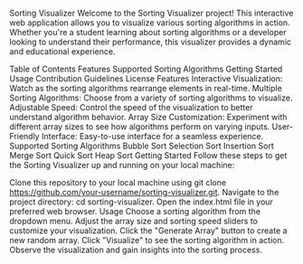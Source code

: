 Sorting Visualizer
Welcome to the Sorting Visualizer project! This interactive web application allows you to visualize various sorting algorithms in action. Whether you're a student learning about sorting algorithms or a developer looking to understand their performance, this visualizer provides a dynamic and educational experience.

Table of Contents
Features
Supported Sorting Algorithms
Getting Started
Usage
Contribution Guidelines
License
Features
Interactive Visualization: Watch as the sorting algorithms rearrange elements in real-time.
Multiple Sorting Algorithms: Choose from a variety of sorting algorithms to visualize.
Adjustable Speed: Control the speed of the visualization to better understand algorithm behavior.
Array Size Customization: Experiment with different array sizes to see how algorithms perform on varying inputs.
User-Friendly Interface: Easy-to-use interface for a seamless experience.
Supported Sorting Algorithms
Bubble Sort
Selection Sort
Insertion Sort
Merge Sort
Quick Sort
Heap Sort
Getting Started
Follow these steps to get the Sorting Visualizer up and running on your local machine:

Clone this repository to your local machine using git clone https://github.com/your-username/sorting-visualizer.git.
Navigate to the project directory: cd sorting-visualizer.
Open the index.html file in your preferred web browser.
Usage
Choose a sorting algorithm from the dropdown menu.
Adjust the array size and sorting speed sliders to customize your visualization.
Click the "Generate Array" button to create a new random array.
Click "Visualize" to see the sorting algorithm in action.
Observe the visualization and gain insights into the sorting process.
